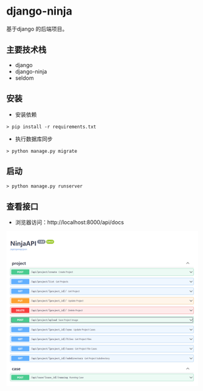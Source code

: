 # django-ninja
基于django 的后端项目。

## 主要技术栈
* django
* django-ninja
* seldom

## 安装

* 安装依赖

```shell
> pip install -r requirements.txt
```

* 执行数据库同步

```
> python manage.py migrate
```

## 启动

```shell
> python manage.py runserver
```

## 查看接口

* 浏览器访问：http://localhost:8000/api/docs

![](./api.png)

